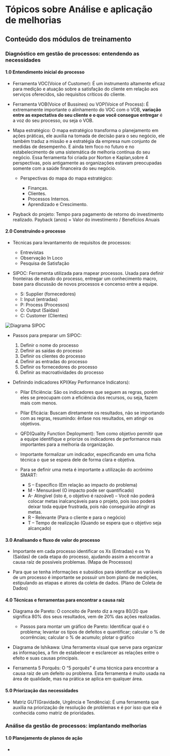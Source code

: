 # Tópicos sobre Análise e aplicação de melhorias

## Conteúdo dos módulos de treinamento

### Diagnóstico em gestão de processos: entendendo as necessidades

#### 1.0 Entendimento inicial do processo

- Ferramenta VOC(Voice of Customer): É um instrumento altamente eficaz para medição e atuação sobre a satisfação do cliente em relação aos serviços oferecidos, são requisitos críticos do cliente.

- Ferramenta VOB(Voice of Bussines) ou VOP(Voice of Process): É extremamente importante o alinhamento do VOC com o VOB, **variação entre as expectativa do seu cliente e o que você consegue entregar** é a voz do seu processo, ou seja o VOB.

- Mapa estratégico: O mapa estratégico transforma o planejamento em ações práticas, ele auxilia na tomada de decisão para o seu negócio, ele também traduz a missão e a estratégia da empresa num conjunto de medidas de desempenho. E ainda tem foco no futuro e no estabelecimento de uma sistemática de melhoria contínua do seu negócio. Essa ferramenta foi criada por Norton e Kaplan,sobre 4 perspectivas, pois antigamente as organizações estavam preocupadas somente com a saúde financeira do seu negócio.

    - Perspectivas do mapa do mapa estratégico:

        - Finanças.
        - Clientes.
        - Processos Internos.
        - Aprendizado e Crescimento.

- Payback do projeto: Tempo para pagamento de retorno do investimento realizado. Payback (anos) = Valor do investimento / Benefícios Anuais

#### 2.0 Construindo o processo

- Técnicas para levantamento de requisitos de processos:

    - Entrevistas
    - Observação In Loco
    - Pesquisa de Satisfação

- SIPOC: Ferramenta utilizada para mapear processos. Usada para definir fronteiras de estudo do processo, entregar um conhecimento macro, base para discussão de novos processos e concenso entre a equipe.

    - S: Supplier (fornecedores)
    - I: Input (entradas)
    - P: Process (Processos)
    - O: Output (Saídas)
    - C: Customer (Clientes)

![Diagrama SIPOC](diagramaSipoc.png)

- Passos para preparar um SIPOC:

    1. Definir o nome do processo
    2. Definir as saídas do processo
    3. Definir os clientes do processo
    4. Definir as entradas do processo
    5. Definir os fornecedores do processo
    6. Definir as macroatividades do processo

- Definindo indicadores KPI(Key Performance Indicators):

    - Pilar Eficiência: São os indicadores que seguem as regras, porém eles se preocupam com a eficiência dos recursos, ou seja, fazem mais com menos.

    - Pilar Eficácia: Buscam diretamente os resultados, não se importando com as regras, resumindo: ênfase nos resultados, em atingir os objetivos.

    - QFD(Quality Function Deployment): Tem como objetivo permitir que a equipe identifique e priorize os indicadores de performance mais importantes para a melhoria da organização.

    - Importante formalizar um indicador, especificando em uma ficha técnica o que se espera dele de forma clara e objetiva.

    - Para se definir uma meta é importante a utilização do acrônimo SMART: 
        
        - S – Específico (Em relação ao impacto do problema) 
        - M - Mensurável (O impacto pode ser quantificado) 
        - A- Atingível (isto é, o objetivo é razoável) – Você não poderá colocar metas inalcançáveis para o projeto, pois isso poderá deixar toda equipe frustrada, pois não conseguirão atingir as metas. 
        - R – Relevante (Para o cliente e para o negócio) 
        - T – Tempo de realização (Quando se espera que o objetivo seja alcançado)

#### 3.0 Analisando o fluxo de valor do processo

- Importante em cada processo identificar os Xs (Entradas) e os Ys (Saídas) de cada etapa do processo, ajudando assim a encontrar a causa raíz de possíveis problemas. (Mapa de Processos)

- Para que se tenha informações e subsídios para identificar as variáveis de um processo é importante se possuir um bom plano de medições, estipulando as etapas e atores da coleta de dados. (Plano de Coleta de Dados)

#### 4.0 Técnicas e ferramentas para encontrar a causa raíz

- Diagrama de Pareto: O conceito de Pareto diz a regra 80/20 que significa 80% dos seus resultados, vem de 20% das ações realizadas.

    - Passos para montar um gráfico de Pareto: Identificar qual é o problema; levantar os tipos de defeitos e quantificar; calcular o % de ocorrências; calcular o % de acumulo; plotar o gráfico

- Diagrama de Ishikawa: Uma ferramenta visual que serve para organizar as informações, a fim de estabelecer e esclarecer as relações entre o efeito e suas causas principais.

- Ferramenta 5 Porquês: O “5 porquês” é uma técnica para encontrar a causa raiz de um defeito ou problema. Esta ferramenta é muito usada na área de qualidade, mas na prática se aplica em qualquer área.

#### 5.0 Priorização das necessidades

- Matriz GUT(Gravidade, Urgência e Tendência): É uma ferramenta que auxilia na priorização de resolução de problemas e é por isso que ela é conhecida como matriz de prioridades.

### Análise da gestão de processos: implantando melhorias

#### 1.0 Planejamento de planos de ação

- 

